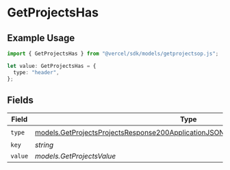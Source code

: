 # GetProjectsHas

## Example Usage

```typescript
import { GetProjectsHas } from "@vercel/sdk/models/getprojectsop.js";

let value: GetProjectsHas = {
  type: "header",
};
```

## Fields

| Field                                                                                                                                                                              | Type                                                                                                                                                                               | Required                                                                                                                                                                           | Description                                                                                                                                                                        |
| ---------------------------------------------------------------------------------------------------------------------------------------------------------------------------------- | ---------------------------------------------------------------------------------------------------------------------------------------------------------------------------------- | ---------------------------------------------------------------------------------------------------------------------------------------------------------------------------------- | ---------------------------------------------------------------------------------------------------------------------------------------------------------------------------------- |
| `type`                                                                                                                                                                             | [models.GetProjectsProjectsResponse200ApplicationJSONResponseBodyProjectsSecurityType](../models/getprojectsprojectsresponse200applicationjsonresponsebodyprojectssecuritytype.md) | :heavy_check_mark:                                                                                                                                                                 | N/A                                                                                                                                                                                |
| `key`                                                                                                                                                                              | *string*                                                                                                                                                                           | :heavy_minus_sign:                                                                                                                                                                 | N/A                                                                                                                                                                                |
| `value`                                                                                                                                                                            | *models.GetProjectsValue*                                                                                                                                                          | :heavy_minus_sign:                                                                                                                                                                 | N/A                                                                                                                                                                                |